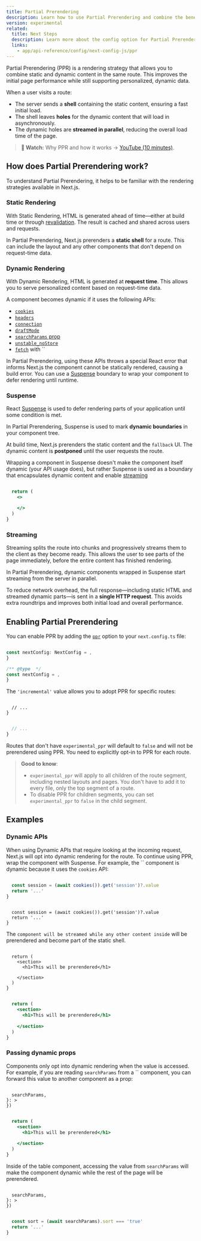 ```yaml
---
title: Partial Prerendering
description: Learn how to use Partial Prerendering and combine the benefits of static and dynamic rendering.
version: experimental
related:
  title: Next Steps
  description: Learn more about the config option for Partial Prerendering.
  links:
    - app/api-reference/config/next-config-js/ppr
---
```


Partial Prerendering (PPR) is a rendering strategy that allows you to combine static and dynamic content in the same route. This improves the initial page performance while still supporting personalized, dynamic data.

When a user visits a route:

- The server sends a **shell** containing the static content, ensuring a fast initial load.
- The shell leaves **holes** for the dynamic content that will load in asynchronously.
- The dynamic holes are **streamed in parallel**, reducing the overall load time of the page.

> **🎥 Watch:** Why PPR and how it works → [YouTube (10 minutes)](https://www.youtube.com/watch?v=MTcPrTIBkpA).

## How does Partial Prerendering work?

To understand Partial Prerendering, it helps to be familiar with the rendering strategies available in Next.js.

### Static Rendering

With Static Rendering, HTML is generated ahead of time—either at build time or through [revalidation](/docs/app/guides/incremental-static-regeneration). The result is cached and shared across users and requests.

In Partial Prerendering, Next.js prerenders a **static shell** for a route. This can include the layout and any other components that don't depend on request-time data.

### Dynamic Rendering

With Dynamic Rendering, HTML is generated at **request time**. This allows you to serve personalized content based on request-time data.

A component becomes dynamic if it uses the following APIs:

- [`cookies`](/docs/app/api-reference/functions/cookies)
- [`headers`](/docs/app/api-reference/functions/headers)
- [`connection`](/docs/app/api-reference/functions/connection)
- [`draftMode`](/docs/app/api-reference/functions/draft-mode)
- [`searchParams` prop](/docs/app/api-reference/file-conventions/page#searchparams-optional)
- [`unstable_noStore`](/docs/app/api-reference/functions/unstable_noStore)
- [`fetch`](/docs/app/api-reference/functions/fetch) with ``

In Partial Prerendering, using these APIs throws a special React error that informs Next.js the component cannot be statically rendered, causing a build error. You can use a [Suspense](#suspense) boundary to wrap your component to defer rendering until runtime.

### Suspense

React [Suspense](https://react.dev/reference/react/Suspense) is used to defer rendering parts of your application until some condition is met.

In Partial Prerendering, Suspense is used to mark **dynamic boundaries** in your component tree.

At build time, Next.js prerenders the static content and the `fallback` UI. The dynamic content is **postponed** until the user requests the route.

Wrapping a component in Suspense doesn't make the component itself dynamic (your API usage does), but rather Suspense is used as a boundary that encapsulates dynamic content and enable [streaming](#streaming)

```jsx filename="app/page.js"

  return (
    <>

    </>
  )
}
```

### Streaming

Streaming splits the route into chunks and progressively streams them to the client as they become ready. This allows the user to see parts of the page immediately, before the entire content has finished rendering.

In Partial Prerendering, dynamic components wrapped in Suspense start streaming from the server in parallel.

To reduce network overhead, the full response—including static HTML and streamed dynamic parts—is sent in a **single HTTP request**. This avoids extra roundtrips and improves both initial load and overall performance.

## Enabling Partial Prerendering

You can enable PPR by adding the [`ppr`](https://rc.nextjs.org/docs/app/api-reference/next-config-js/ppr) option to your `next.config.ts` file:

```ts filename="next.config.ts" highlight= switcher

const nextConfig: NextConfig = ,
}

```

```js filename="next.config.js" highlight= switcher
/** @type  */
const nextConfig = ,
}
```

The `'incremental'` value allows you to adopt PPR for specific routes:

```tsx filename="/app/dashboard/layout.tsx" switcher

  // ...
}
```

```jsx filename="/app/dashboard/layout.jsx" switcher

  // ...
}
```

Routes that don't have `experimental_ppr` will default to `false` and will not be prerendered using PPR. You need to explicitly opt-in to PPR for each route.

> **Good to know**:
>
> - `experimental_ppr` will apply to all children of the route segment, including nested layouts and pages. You don't have to add it to every file, only the top segment of a route.
> - To disable PPR for children segments, you can set `experimental_ppr` to `false` in the child segment.

## Examples

### Dynamic APIs

When using Dynamic APIs that require looking at the incoming request, Next.js will opt into dynamic rendering for the route. To continue using PPR, wrap the component with Suspense. For example, the `` component is dynamic because it uses the `cookies` API:

```jsx filename="app/user.js" switcher

  const session = (await cookies()).get('session')?.value
  return '...'
}
```

```tsx filename="app/user.tsx" switcher

  const session = (await cookies()).get('session')?.value
  return '...'
}
```

The `` component will be streamed while any other content inside `` will be prerendered and become part of the static shell.

```tsx filename="app/page.tsx" switcher

  return (
    <section>
      <h1>This will be prerendered</h1>
      
    </section>
  )
}
```

```jsx filename="app/page.js" switcher

  return (
    <section>
      <h1>This will be prerendered</h1>
      
    </section>
  )
}
```

### Passing dynamic props

Components only opt into dynamic rendering when the value is accessed. For example, if you are reading `searchParams` from a `` component, you can forward this value to another component as a prop:

```tsx filename="app/page.tsx" switcher

  searchParams,
}: >
}) 
```

```jsx filename="app/page.js" switcher

  return (
    <section>
      <h1>This will be prerendered</h1>
      
    </section>
  )
}
```

Inside of the table component, accessing the value from `searchParams` will make the component dynamic while the rest of the page will be prerendered.

```tsx filename="app/table.tsx" switcher

  searchParams,
}: >
}) 
```

```jsx filename="app/table.js" switcher

  const sort = (await searchParams).sort === 'true'
  return '...'
}
```
